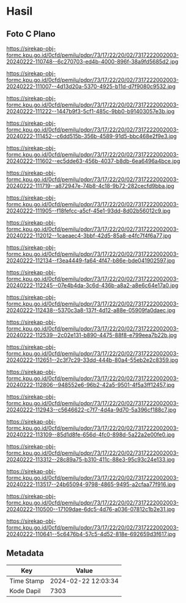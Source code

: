 # Hasil

## Foto C Plano

https://sirekap-obj-formc.kpu.go.id/0cfd/pemilu/pdpr/73/17/22/20/02/7317222002003-20240222-110748--6c270703-ed4b-4000-896f-38a9fd5685d2.jpg

https://sirekap-obj-formc.kpu.go.id/0cfd/pemilu/pdpr/73/17/22/20/02/7317222002003-20240222-111007--4d13d20a-5370-4925-b11d-d7f9080c9532.jpg

https://sirekap-obj-formc.kpu.go.id/0cfd/pemilu/pdpr/73/17/22/20/02/7317222002003-20240222-111222--1447b9f3-5cf1-485c-9bb0-b91403057e3b.jpg

https://sirekap-obj-formc.kpu.go.id/0cfd/pemilu/pdpr/73/17/22/20/02/7317222002003-20240222-111452--c6dd515b-356b-4589-91d5-bbc468e2f9e3.jpg

https://sirekap-obj-formc.kpu.go.id/0cfd/pemilu/pdpr/73/17/22/20/02/7317222002003-20240222-111602--ec5dde63-456b-4037-b8db-6ea6496a4bce.jpg

https://sirekap-obj-formc.kpu.go.id/0cfd/pemilu/pdpr/73/17/22/20/02/7317222002003-20240222-111719--a872947e-74b8-4c18-9b72-282cecfd9bba.jpg

https://sirekap-obj-formc.kpu.go.id/0cfd/pemilu/pdpr/73/17/22/20/02/7317222002003-20240222-111905--f18fefcc-a5cf-45e1-93dd-8d02b56012c9.jpg

https://sirekap-obj-formc.kpu.go.id/0cfd/pemilu/pdpr/73/17/22/20/02/7317222002003-20240222-112012--1caeaec4-3bbf-42d5-85a8-e4fc7f4f6a77.jpg

https://sirekap-obj-formc.kpu.go.id/0cfd/pemilu/pdpr/73/17/22/20/02/7317222002003-20240222-112134--f3ea4449-fa64-4f47-b86e-bde041902597.jpg

https://sirekap-obj-formc.kpu.go.id/0cfd/pemilu/pdpr/73/17/22/20/02/7317222002003-20240222-112245--07e4b4da-3c6d-436b-a8a2-a8e6c64e17a0.jpg

https://sirekap-obj-formc.kpu.go.id/0cfd/pemilu/pdpr/73/17/22/20/02/7317222002003-20240222-112438--5370c3a8-137f-4d12-a88e-05909fa0daec.jpg

https://sirekap-obj-formc.kpu.go.id/0cfd/pemilu/pdpr/73/17/22/20/02/7317222002003-20240222-112539--2c02e131-b890-4475-88f8-e799eea7b22b.jpg

https://sirekap-obj-formc.kpu.go.id/0cfd/pemilu/pdpr/73/17/22/20/02/7317222002003-20240222-112651--2c3f7c29-33dd-444b-80a4-55eb2e2c8359.jpg

https://sirekap-obj-formc.kpu.go.id/0cfd/pemilu/pdpr/73/17/22/20/02/7317222002003-20240222-112806--948552e6-96b2-42a5-9501-4f5a3ff12457.jpg

https://sirekap-obj-formc.kpu.go.id/0cfd/pemilu/pdpr/73/17/22/20/02/7317222002003-20240222-112943--c5646622-c7f7-4d4a-9d70-5a396cf188c7.jpg

https://sirekap-obj-formc.kpu.go.id/0cfd/pemilu/pdpr/73/17/22/20/02/7317222002003-20240222-113109--85d1d8fe-656d-4fc0-898d-5a22a2e00fe0.jpg

https://sirekap-obj-formc.kpu.go.id/0cfd/pemilu/pdpr/73/17/22/20/02/7317222002003-20240222-113312--28c89a75-b310-411c-88e3-95c93c24e133.jpg

https://sirekap-obj-formc.kpu.go.id/0cfd/pemilu/pdpr/73/17/22/20/02/7317222002003-20240222-113517--24b65094-9798-4865-9495-a2cfaa77f916.jpg

https://sirekap-obj-formc.kpu.go.id/0cfd/pemilu/pdpr/73/17/22/20/02/7317222002003-20240222-110500--17109dae-6dc5-4d76-a036-07812c1b2e31.jpg

https://sirekap-obj-formc.kpu.go.id/0cfd/pemilu/pdpr/73/17/22/20/02/7317222002003-20240222-110641--5c6476b4-57c5-4d52-818e-692659d3f617.jpg


## Metadata

| Key        | Value               |
| ---------- | ------------------- |
| Time Stamp | 2024-02-22 12:03:34 |
| Kode Dapil | 7303                |




